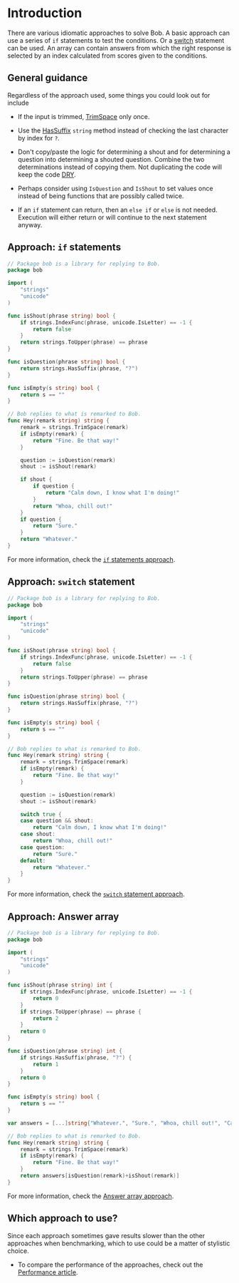 # Introduction

There are various idiomatic approaches to solve Bob.
A basic approach can use a series of `if` statements to test the conditions.
Or a [switch][switch] statement can be used.
An array can contain answers from which the right response is selected by an index calculated from scores given to the conditions.

## General guidance

Regardless of the approach used, some things you could look out for include

- If the input is trimmed, [TrimSpace][trimspace] only once.

- Use the [HasSuffix][hassuffix] `string` method instead of checking the last character by index for `?`.

- Don't copy/paste the logic for determining a shout and for determining a question into determining a shouted question.
  Combine the two determinations instead of copying them.
  Not duplicating the code will keep the code [DRY][dry].

- Perhaps consider using `IsQuestion` and `IsShout` to set values once instead of being functions that are possibly called twice.

- If an `if` statement can return, then an `else if` or `else` is not needed.
  Execution will either return or will continue to the next statement anyway.


## Approach: `if` statements

```go
// Package bob is a library for replying to Bob.
package bob

import (
	"strings"
	"unicode"
)

func isShout(phrase string) bool {
	if strings.IndexFunc(phrase, unicode.IsLetter) == -1 {
		return false
	}
	return strings.ToUpper(phrase) == phrase
}

func isQuestion(phrase string) bool {
	return strings.HasSuffix(phrase, "?")
}

func isEmpty(s string) bool {
	return s == ""
}

// Bob replies to what is remarked to Bob.
func Hey(remark string) string {
	remark = strings.TrimSpace(remark)
	if isEmpty(remark) {
		return "Fine. Be that way!"
	}

	question := isQuestion(remark)
	shout := isShout(remark)

	if shout {
		if question {
			return "Calm down, I know what I'm doing!"
		}
		return "Whoa, chill out!"
	}
	if question {
		return "Sure."
	}
	return "Whatever."
}
```

For more information, check the [`if` statements approach][approach-if].

## Approach: `switch` statement

```go
// Package bob is a library for replying to Bob.
package bob

import (
	"strings"
	"unicode"
)

func isShout(phrase string) bool {
	if strings.IndexFunc(phrase, unicode.IsLetter) == -1 {
		return false
	}
	return strings.ToUpper(phrase) == phrase
}

func isQuestion(phrase string) bool {
	return strings.HasSuffix(phrase, "?")
}

func isEmpty(s string) bool {
	return s == ""
}

// Bob replies to what is remarked to Bob.
func Hey(remark string) string {
	remark = strings.TrimSpace(remark)
	if isEmpty(remark) {
		return "Fine. Be that way!"
	}

	question := isQuestion(remark)
	shout := isShout(remark)

	switch true {
	case question && shout:
		return "Calm down, I know what I'm doing!"
	case shout:
		return "Whoa, chill out!"
	case question:
		return "Sure."
	default:
		return "Whatever."
	}
}
```

For more information, check the [`switch` statement approach][approach-switch].


## Approach: Answer array

```go
// Package bob is a library for replying to Bob.
package bob

import (
	"strings"
	"unicode"
)

func isShout(phrase string) int {
	if strings.IndexFunc(phrase, unicode.IsLetter) == -1 {
		return 0
	}
	if strings.ToUpper(phrase) == phrase {
		return 2
	}
	return 0
}

func isQuestion(phrase string) int {
	if strings.HasSuffix(phrase, "?") {
		return 1
	}
	return 0
}

func isEmpty(s string) bool {
	return s == ""
}

var answers = [...]string{"Whatever.", "Sure.", "Whoa, chill out!", "Calm down, I know what I'm doing!"}

// Bob replies to what is remarked to Bob.
func Hey(remark string) string {
	remark = strings.TrimSpace(remark)
	if isEmpty(remark) {
		return "Fine. Be that way!"
	}
	return answers[isQuestion(remark)+isShout(remark)]
}
```

For more information, check the [Answer array approach][approach-answer-array].


## Which approach to use?

Since each approach sometimes gave results slower than the other approaches when benchmarking, which to use could be a matter of stylistic choice.

- To compare the performance of the approaches, check out the [Performance article][article-performance].

[switch]: https://go.dev/tour/flowcontrol/9
[trimspace]: https://pkg.go.dev/strings#TrimSpace
[hassuffix]: https://pkg.go.dev/strings#example-HasSuffix
[dry]: https://en.wikipedia.org/wiki/Don%27t_repeat_yourself
[approach-if]: https://exercism.org/tracks/go/exercises/bob/approaches/if-statements
[approach-switch]: https://exercism.org/tracks/go/exercises/bob/approaches/switch-statement
[approach-answer-array]: https://exercism.org/tracks/go/exercises/bob/approaches/answer-array
[article-performance]: https://exercism.org/tracks/go/exercises/bob/articles/performance
